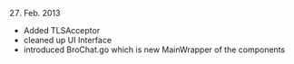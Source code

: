 27. Feb. 2013
- Added TLSAcceptor
- cleaned up UI Interface
- introduced BroChat.go which is new MainWrapper of the components

